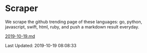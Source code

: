 # Scraper

We scrape the github trending page of these languages: go, python, javascript, swift, html, ruby, and push a markdown result everyday.

[2019-10-19.md](https://github.com/henson/Scraper/blob/master/2019-10-19.md)

Last Updated: 2019-10-19 08:08:33